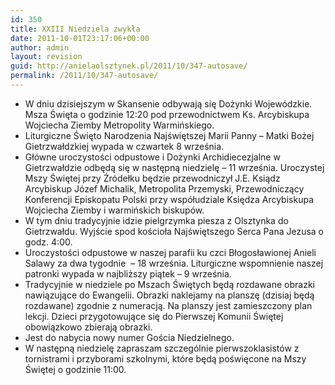 ```yaml
---
id: 350
title: XXIII Niedziela zwykła
date: 2011-10-01T23:17:06+00:00
author: admin
layout: revision
guid: http://anielaolsztynek.pl/2011/10/347-autosave/
permalink: /2011/10/347-autosave/
---
```

  * W dniu dzisiejszym w Skansenie odbywają się Dożynki Wojewódzkie. Msza Święta o godzinie 12:20 pod przewodnictwem Ks. Arcybiskupa Wojciecha Ziemby Metropolity Warmińskiego.
  * Liturgiczne Święto Narodzenia Najświętszej Marii Panny &#8211; Matki Bożej Gietrzwałdzkiej wypada w czwartek 8 września.
  * Główne uroczystości odpustowe i Dożynki Archidiecezjalne w Gietrzwałdzie odbędą się w następną niedzielę &#8211; 11 września. Uroczystej Mszy Świętej przy Źródełku będzie przewodniczył J.E. Ksiądz Arcybiskup Józef Michalik, Metropolita Przemyski, Przewodniczący Konferencji Episkopatu Polski przy współudziale Księdza Arcybiskupa Wojciecha Ziemby i warmińskich biskupów.
  * W tym dniu tradycyjnie idzie pielgrzymka piesza z Olsztynka do Gietrzwałdu. Wyjście spod kościoła Najświętszego Serca Pana Jezusa o godz. 4:00.
  * Uroczystości odpustowe w naszej parafii ku czci Błogosławionej Anieli Salawy za dwa tygodnie  &#8211; 18 września. Liturgiczne wspomnienie naszej patronki wypada w najbliższy piątek &#8211; 9 września.
  * Tradycyjnie w niedziele po Mszach Świętych będą rozdawane obrazki nawiązujące do Ewangelii. Obrazki naklejamy na planszę (dzisiaj będą rozdawane) zgodnie z numeracją. Na planszy jest zamieszczony plan lekcji. Dzieci przygotowujące się do Pierwszej Komunii Świętej obowiązkowo zbierają obrazki.
  * Jest do nabycia nowy numer Gościa Niedzielnego.
  * W następną niedzielę zapraszam szczególnie pierwszoklasistów z tornistrami i przyborami szkolnymi, które będą poświęcone na Mszy Świętej o godzinie 11:00.